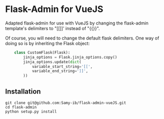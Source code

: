 # Flask-Admin for VueJS


Adapted flask-admin for use with VueJS by changing the flask-admin template's delimiters to "[[]]' instead of "{{}}".

Of course, you will need to change the default flask delimiters. One way of doing so is by inheriting the Flask object:

``` python
    class CustomFlask(Flask):
        jinja_options = Flask.jinja_options.copy()
        jinja_options.update(dict(
            variable_start_string='[[', 
            variable_end_string=']]',
        ))
```



## Installation

```
git clone git@github.com:Samy-ib/flask-admin-vueJS.git
cd flask-admin
python setup.py install
```
